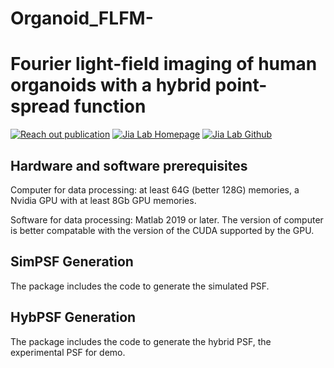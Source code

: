 # Organoid_FLFM-
<!-- the following links are internal links that links to headers on this page -->

# Fourier light-field imaging of human organoids with a hybrid point-spread function
[![Reach out publication](https://img.shields.io/badge/Organoid_FLFM-Paper-red.svg)](https://www.sciencedirect.com/science/article/pii/S095656632200241X)
[![Jia Lab Homepage](https://img.shields.io/badge/Jia%20Lab-Website-green.svg)](https://sites.google.com/site/thejialab/home)
[![Jia Lab Github](https://img.shields.io/badge/Jia%20Lab-Github-yellow.svg)](https://github.com/ShuJiaLab)

## Hardware and software prerequisites
<p>Computer for data processing: at least 64G (better 128G) memories, a Nvidia GPU with at least 8Gb GPU memories.</p>
<p>Software for data processing: Matlab 2019 or later. The version of computer is better compatable with the version of the CUDA supported by the GPU.</p>


## SimPSF Generation
<p>The package includes the code to generate the simulated PSF.</p>


## HybPSF Generation
<p>The package includes the code to generate the hybrid PSF, the experimental PSF for demo.</p>



